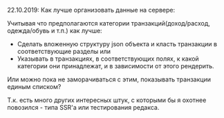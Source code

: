 22.10.2019:
Как лучше организовать данные на сервере:

Учитывая что предполагаются категории транзакций(доход/расход, одежда/обувь и т.п.) как лучше:

- Сделать вложенную структуру json объекта и класть транзакции в соответствующие разделы
  или
- Указывать в транзакциях, в соответствующих полях, к какой категории они принадлежат, и в зависимости от этого рендерить.

Или можно пока не заморачиваться с этим, показывать транзакции единым списком?

Т.к. есть много других интересных штук, с которыми бы я охотнее повозился - типа SSR'а или тестирования редакса.
